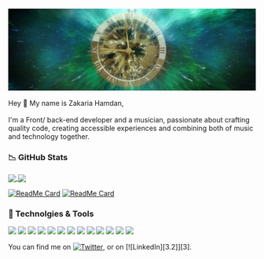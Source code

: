 [![Header](https://github.com/ZakariaHn/ZakariaHn/blob/master/banner-1240822_1280.jpg "Header")]()


<p>Hey 👋 My name is Zakaria Hamdan,<br><br>I'm a Front/ back-end developer and a musician, passionate about crafting quality code, creating accessible experiences and combining both of music and technology together.</p>



### 📉 GitHub Stats
<a href="https://github-readme-stats.vercel.app/api/top-langs">
   <img align="center" src="https://github-readme-stats.vercel.app/api/top-langs/?username=ZakariaHn&theme=dark&show_icons=true" />
</a>  

<a href="https://github-readme-stats.vercel.app/api">
   <img align="center" src="https://github-readme-stats.vercel.app/api?username=ZakariaHn&show_icons=true&theme=dark" />
</a> 

[![ReadMe Card](https://github-readme-stats.vercel.app/api/pin/?username=ZakariaHn&show_icons=true&show_owner=true&theme=dark&repo=zamagana-synthesizer)](https://github.com/ZakariaHn/zamagana-synthesizer)
[![ReadMe Card](https://github-readme-stats.vercel.app/api/pin/?username=ZakariaHn&show_icons=true&show_owner=true&theme=dark&repo=personal-portfolio)](https://github.com/ZakariaHn/personal-portfolio)


### 🔧 Technolgies & Tools
![](https://img.shields.io/badge/React-informational?style=flat&logo=React&logoColor=black&color=61dafb)
![](https://img.shields.io/badge/JavaScript-informational?style=flat&logo=JavaScript&logoColor=black&color=f7df1e)
![](https://img.shields.io/badge/Sass-informational?style=flat&logo=Sass&logoColor=white&color=cc6699&badge_font_color=black)
![](https://img.shields.io/badge/Redux-informational?style=flat&logo=Redux&logoColor=white&color=764abc)
![](https://img.shields.io/badge/Git-informational?style=flat&logo=Git&logoColor=white&color=f05032)
![](https://img.shields.io/badge/MongoDB-informational?style=flat&logo=MongoDB&logoColor=white&color=47a248)
![](https://img.shields.io/badge/Node.js-informational?style=flat&logo=Node.js&logoColor=white&color=339933)
![](https://img.shields.io/badge/Nodemon-informational?style=flat&logo=Nodemon&logoColor=white&color=76d04b)
![](https://img.shields.io/badge/GitHub-informational?style=flat&logo=GitHub&logoColor=white&color=181717)
![](https://img.shields.io/badge/Postman-informational?style=flat&logo=Postman&logoColor=white&color=ff6c37)
![](https://img.shields.io/badge/HTML5-informational?style=flat&logo=HTML5&logoColor=white&color=302683)
![](https://img.shields.io/badge/NPM-informational?style=flat&logo=NPM&logoColor=white&color=cb3837)
![](https://img.shields.io/badge/CSS3-informational?style=flat&logo=CSS3&logoColor=white&color=1572b6)



<!-- Actual text -->

You can find me on [![Twitter][1.2]][1], or on [![LinkedIn][3.2]][3].

<!-- Icons -->

[1.2]: http://i.imgur.com/wWzX9uB.png (twitter icon without padding)
[2.2]: https://raw.githubusercontent.com/MartinHeinz/MartinHeinz/master/linkedin-3-16.png (LinkedIn icon without padding)

<!-- Links to your social media accounts -->

[1]: https://twitter.com/Martin_Heinz_
[2]: https://www.linkedin.com/in/heinz-martin/

